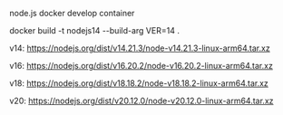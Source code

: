 node.js docker develop container

docker build -t nodejs14 --build-arg VER=14 . 

v14: https://nodejs.org/dist/v14.21.3/node-v14.21.3-linux-arm64.tar.xz

v16: https://nodejs.org/dist/v16.20.2/node-v16.20.2-linux-arm64.tar.xz

v18: https://nodejs.org/dist/v18.18.2/node-v18.18.2-linux-arm64.tar.xz

v20: https://nodejs.org/dist/v20.12.0/node-v20.12.0-linux-arm64.tar.xz

